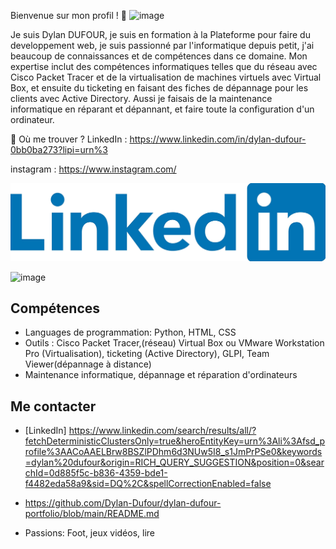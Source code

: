 Bienvenue sur mon profil ! 👋
![image](https://github.com/user-attachments/assets/c07626c4-570e-4eb7-a676-3b59fae7677e)

Je suis Dylan DUFOUR, je suis en formation à la Plateforme pour faire du developpement web, je suis passionné par l'informatique depuis petit, j'ai beaucoup de connaissances et de compétences dans ce domaine. Mon expertise inclut des compétences informatiques telles que du réseau avec Cisco Packet Tracer et de la virtualisation de machines virtuels avec Virtual Box, et ensuite du ticketing en faisant des fiches de dépannage pour les clients avec Active Directory. Aussi je faisais de la maintenance informatique en réparant et dépannant, et faire toute la configuration d'un ordinateur.

📍 Où me trouver ?
LinkedIn : https://www.linkedin.com/in/dylan-dufour-0bb0ba273?lipi=urn%3
                                                                                  
instagram : https://www.instagram.com/              


![image](https://github.com/Dylan-Dufour/Dylan-Dufour/blob/main/5vjkakpe.png)



![image](https://github.com/user-attachments/assets/8f731892-08ac-496c-8d6d-b9bd309dcc43)




## Compétences
- Languages de programmation: Python, HTML, CSS 
- Outils : Cisco Packet Tracer,(réseau) Virtual Box ou VMware Workstation Pro (Virtualisation), ticketing (Active Directory), GLPI, Team Viewer(dépannage à distance)
- Maintenance informatique, dépannage et réparation d'ordinateurs


## Me contacter
- [LinkedIn] https://www.linkedin.com/search/results/all/?fetchDeterministicClustersOnly=true&heroEntityKey=urn%3Ali%3Afsd_profile%3AACoAAELBrw8BSZlPDhm6d3NUw5I8_s1JmPrPSe0&keywords=dylan%20dufour&origin=RICH_QUERY_SUGGESTION&position=0&searchId=0d885f5c-b836-4359-bde1-f4482eda58a9&sid=DQ%2C&spellCorrectionEnabled=false

- https://github.com/Dylan-Dufour/dylan-dufour-portfolio/blob/main/README.md

- Passions: Foot, jeux vidéos, lire


<!--
**Dylan-Dufour/Dylan-Dufour** is a ✨ _special_ ✨ repository because its `README.md` (this file) appears on your GitHub profile.

Here are some ideas to get you started:

- 🔭 I’m currently working on ...
- 🌱 I’m currently learning ...
- 👯 I’m looking to collaborate on ...
- 🤔 I’m looking for help with ...
- 💬 Ask me about ...
- 📫 How to reach me: ...
- 😄 Pronouns: ...
- ⚡ Fun fact: ...
-->
